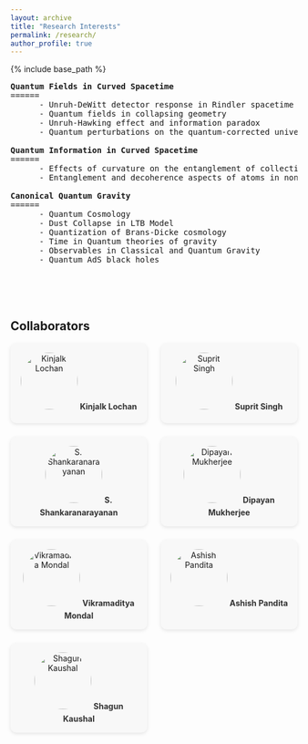 ```yaml
---
layout: archive
title: "Research Interests"
permalink: /research/
author_profile: true
---
```


{% include base_path %}
 <pre>
<strong>Quantum Fields in Curved Spacetime</strong>
======
      - Unruh-DeWitt detector response in Rindler spacetime 
      - Quantum fields in collapsing geometry
      - Unruh-Hawking effect and information paradox
      - Quantum perturbations on the quantum-corrected universe: implications for CMB physics

<strong>Quantum Information in Curved Spacetime</strong>
======
      - Effects of curvature on the entanglement of collective operators
      - Entanglement and decoherence aspects of atoms in non-inertial motion inside a cavity

<strong>Canonical Quantum Gravity</strong>
======
      - Quantum Cosmology
      - Dust Collapse in LTB Model
      - Quantization of Brans-Dicke cosmology
      - Time in Quantum theories of gravity
      - Observables in Classical and Quantum Gravity
      - Quantum AdS black holes


<!-- <strong style="font-size: 1.5rem; font-weight: bold;">Collaborators</strong>

      - <a href="https://www.iisermohali.ac.in/faculty/dps/kinjalk">Kinjalk Lochan</a>
      - <a href="https://supritsinghlab.github.io">Suprit Singh</a>
      - <a href="https://homepages.iitb.ac.in/~shanki/index.html">S. Shankaranarayanan</a>
      - <a href="https://www.rri.res.in/people/postdoctoral-fellows/dipayan-mukherjee">Dipayan Mukherjee</a>
      - <a href="https://scholar.google.com/citations?hl=en&user=rb0NaaMAAAAJ">Vikramaditya Mondal</a>
      - <a href="https://in.linkedin.com/in/ashish-pandita-7850a21b2">Ashish Pandita</a>
      - <a href="https://in.linkedin.com/in/shagun-kaushal-63881a231">Shagun Kaushal</a> -->
 </pre>

 <h2 style="margin-top: 2rem;">Collaborators</h2>

<style>
.collab-grid {
  display: grid;
  grid-template-columns: repeat(auto-fit, minmax(200px, 1fr));
  gap: 1.5rem;
  margin-top: 1rem;
}

.collab-card {
  background: #f8f8f8;
  border-radius: 10px;
  padding: 1rem;
  text-align: center;
  box-shadow: 0 2px 6px rgba(0,0,0,0.1);
  transition: transform 0.2s ease;
}
.collab-card:hover {
  transform: scale(1.03);
}
.collab-card img {
  width: 100px;
  height: 100px;
  object-fit: cover;
  border-radius: 50%;
  margin-bottom: 0.5rem;
}
.collab-card a {
  font-weight: bold;
  color: #333;
  text-decoration: none;
}
.collab-card a:hover {
  text-decoration: underline;
}
</style>

<div class="collab-grid">

  <div class="collab-card">
    <img src="https://homepages.iitb.ac.in/~shanki/images/KinjalkLochan.png" alt="Kinjalk Lochan">
    <a href="https://www.iisermohali.ac.in/faculty/dps/kinjalk">Kinjalk Lochan</a>
  </div>

  <div class="collab-card">
    <img src="https://irins.org/assets/profile_images/204008.jpg" alt="Suprit Singh">
    <a href="https://supritsinghlab.github.io">Suprit Singh</a>
  </div>

  <div class="collab-card">
    <img src="https://www.phy.iitb.ac.in/sites/www.phy.iitb.ac.in/files/styles/medium/public/employees/shanki-2.jpeg" alt="S. Shankaranarayanan">
    <a href="https://homepages.iitb.ac.in/~shanki/index.html">S. Shankaranarayanan</a>
  </div>

  <div class="collab-card">
    <img src="https://encrypted-tbn0.gstatic.com/images?q=tbn:ANd9GcTJzbqpqfqWQ6Wl15wGGs60ixHlLmDipDWQ5A&s" alt="Dipayan Mukherjee">
    <a href="https://www.rri.res.in/people/postdoctoral-fellows/dipayan-mukherjee">Dipayan Mukherjee</a>
  </div>
<!-- https://encrypted-tbn0.gstatic.com/images?q=tbn:ANd9GcSqZ-p08rlUzMn-w9d2QTu_qiJLjP8Dh6acSg&s -->
  <div class="collab-card">
    <img src="encrypted-tbn0.gstatic.com/images?q=tbn:ANd9GcTdVQO2l8ZEK8wvZvX1rjCo0QFdA59gewk3Xw&s" alt="Vikramaditya Mondal">
    <a href="https://scholar.google.com/citations?hl=en&user=rb0NaaMAAAAJ">Vikramaditya Mondal</a>
  </div>

  <div class="collab-card">
    <img src="https://encrypted-tbn0.gstatic.com/images?q=tbn:ANd9GcRH0Lkf0Oz5-HUKJyCHEtqR4guhJz8Wyhbqjg&s" alt="Ashish Pandita">
    <a href="https://in.linkedin.com/in/ashish-pandita-7850a21b2">Ashish Pandita</a>
  </div>

  <div class="collab-card">
    <img src="https://encrypted-tbn0.gstatic.com/images?q=tbn:ANd9GcSUl6EKTk5EoYoFQ_2mNUOiMn2LOjB_Ik9Mhw&s" alt="Shagun Kaushal">
    <a href="https://in.linkedin.com/in/shagun-kaushal-63881a231">Shagun Kaushal</a>
  </div>

</div>

